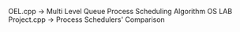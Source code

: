 OEL.cpp -> Multi Level Queue Process Scheduling Algorithm
OS LAB Project.cpp -> Process Schedulers' Comparison 
